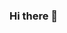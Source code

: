### Hi there 👋

<!--
**cenab/cenab** is a ✨ _special_ ✨ repository because its `README.md` (this file) appears on your GitHub profile.

[![Batu's GitHub stats](https://github-readme-stats.vercel.app/api?username=batu)](https://github.com/anuraghazra/github-readme-stats)

Here are some ideas to get you started:

- 🔭 I’m currently working on ...
- 🌱 I’m currently learning ...
- 👯 I’m looking to collaborate on ...
- 🤔 I’m looking for help with ...
- 💬 Ask me about ...
- 📫 How to reach me: ...
- 😄 Pronouns: ...
- ⚡ Fun fact: ...
-->
